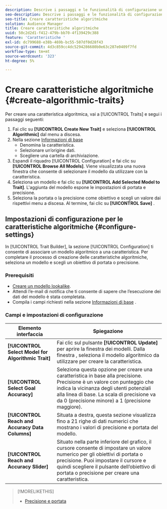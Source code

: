 ```yaml
---
description: Descrive i passaggi e le funzionalità di configurazione univoci del processo di creazione delle caratteristiche algoritmiche.
seo-description: Descrive i passaggi e le funzionalità di configurazione univoci del processo di creazione delle caratteristiche algoritmiche.
seo-title: Creare caratteristiche algoritmiche
solution: Audience Manager
title: Creare caratteristiche algoritmiche
uuid: 50c2d2d1-f412-479b-bb70-4f139429c388
feature: 'Caratteristiche '
exl-id: dc799688-e38b-469b-bc55-507df0d28f43
source-git-commit: 4d3c859cc4dc5294286680b0e63c287e0409f7fd
workflow-type: tm+mt
source-wordcount: '323'
ht-degree: 5%

---
```


# Creare caratteristiche algoritmiche {#create-algorithmic-traits}

<!-- t_algo_trait_build.xml -->

Per creare una caratteristica algoritmica, vai a [!UICONTROL Traits] e segui i passaggi seguenti:

1. Fai clic su **[!UICONTROL Create New Trait]** e seleziona **[!UICONTROL Algorithmic]** dal menu a discesa.
1. Nella sezione [Informazioni di base](../../features/traits/create-onboarded-rule-based-traits.md)
   * Denomina la caratteristica.
   * Selezionare un’origine dati.
   * Scegliere una cartella di archiviazione.
1. Espandi il riquadro [!UICONTROL Configuration] e fai clic su **[!UICONTROL Browse All Models]**.
Viene visualizzata una nuova finestra che consente di selezionare il modello da utilizzare con la caratteristica.
1. Seleziona un modello e fai clic su **[!UICONTROL Add Selected Model to Trait]**.
L&#39;aggiunta del modello espone le impostazioni di portata e precisione.
1. Seleziona la portata o la precisione come obiettivo e scegli un valore dai rispettivi menu a discesa. Al termine, fai clic su **[!UICONTROL Save]** .

## Impostazioni di configurazione per le caratteristiche algoritmiche {#configure-settings}

In [!UICONTROL Trait Builder], la sezione [!UICONTROL Configuration] ti consente di associare un modello algoritmico a una caratteristica. Per completare il processo di creazione delle caratteristiche algoritmiche, seleziona un modello e scegli un obiettivo di portata o precisione.

### Prerequisiti

<!-- r_algo_trait_config_section.xml -->

* [Creare un modello lookalike](../../features/algorithmic-models/create-model.md).
* Attendi l’e-mail di notifica che ti consente di sapere che l’esecuzione dei dati del modello è stata completata.
* Compila i campi richiesti nella sezione [Informazioni di base](../../features/traits/create-onboarded-rule-based-traits.md) .

### Campi e impostazioni di configurazione

| Elemento interfaccia | Spiegazione |
|---|---|
| **[!UICONTROL Select Model for Algorithmic Trait]** | Fai clic sul pulsante **[!UICONTROL Update]** per aprire la finestra dei modelli. Dalla finestra , seleziona il modello algoritmico da utilizzare per creare la caratteristica. |
| **[!UICONTROL Select Goal Accuracy]** | Seleziona questa opzione per creare una caratteristica in base alla precisione. Precisione è un valore con punteggio che indica la vicinanza degli utenti potenziali alla linea di base. La scala di precisione va da 0 (precisione minore) a 1 (precisione maggiore). |
| **[!UICONTROL Reach and Accuracy Data Columns]** | Situata a destra, questa sezione visualizza fino a 21 righe di dati numerici che mostrano i valori di precisione e portata del modello. |
| **[!UICONTROL Reach and Accuracy Slider]** | Situato nella parte inferiore del grafico, il cursore consente di impostare un valore numerico per gli obiettivi di portata o precisione. Puoi impostare il cursore e quindi scegliere il pulsante dell’obiettivo di portata o precisione per creare una caratteristica. |

>[!MORELIKETHIS]
>
>* [Precisione e portata](../../features/traits/trait-accuracy-reach.md)

